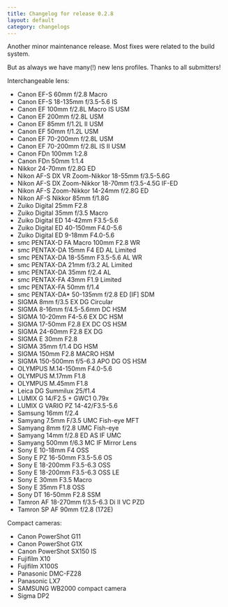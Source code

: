 ```yaml
---
title: Changelog for release 0.2.8
layout: default
category: changelogs
---
```


Another minor maintenance release. Most fixes were related to the build system.

But as always we have many(!) new lens profiles. Thanks to all submitters!

Interchangeable lens:

* Canon EF-S 60mm f/2.8 Macro
* Canon EF-S 18-135mm f/3.5-5.6 IS
* Canon EF 100mm f/2.8L Macro IS USM
* Canon EF 200mm f/2.8L USM
* Canon EF 85mm f/1.2L II USM
* Canon EF 50mm f/1.2L USM
* Canon EF 70-200mm f/2.8L USM
* Canon EF 70-200mm f/2.8L IS II USM
* Canon FDn 100mm 1:2.8
* Canon FDn 50mm 1:1.4
* Nikkor 24-70mm f/2.8G ED
* Nikon AF-S DX VR Zoom-Nikkor 18-55mm f/3.5-5.6G
* Nikon AF-S DX Zoom-Nikkor 18-70mm f/3.5-4.5G IF-ED
* Nikon AF-S Zoom-Nikkor 14-24mm f/2.8G ED
* Nikon AF-S Nikkor 85mm f/1.8G
* Zuiko Digital 25mm F2.8
* Zuiko Digital 35mm f/3.5 Macro
* Zuiko Digital ED 14-42mm F3.5-5.6
* Zuiko Digital ED 40-150mm F4.0-5.6
* Zuiko Digital ED 9-18mm F4.0-5.6
* smc PENTAX-D FA Macro 100mm F2.8 WR
* smc PENTAX-DA 15mm F4 ED AL Limited
* smc PENTAX-DA 18-55mm F3.5-5.6 AL WR
* smc PENTAX-DA 21mm f/3.2 AL Limited
* smc PENTAX-DA 35mm f/2.4 AL
* smc PENTAX-FA 43mm F1.9 Limited
* smc PENTAX-FA 50mm f/1.4
* smc PENTAX-DA* 50-135mm f/2.8 ED [IF] SDM
* SIGMA 8mm f/3.5 EX DG Circular
* SIGMA 8-16mm f/4.5-5.6mm DC HSM
* SIGMA 10-20mm F4-5.6 EX DC HSM
* SIGMA 17-50mm F2.8 EX DC OS HSM
* SIGMA 24-60mm F2.8 EX DG
* SIGMA E 30mm F2.8
* SIGMA 35mm f/1.4 DG HSM
* SIGMA 150mm F2.8 MACRO HSM
* SIGMA 150-500mm f/5-6.3 APO DG OS HSM
* OLYMPUS M.14-150mm F4.0-5.6
* OLYMPUS M.17mm F1.8
* OLYMPUS M.45mm F1.8
* Leica DG Summilux 25/f1.4
* LUMIX G 14/F2.5 + GWC1 0.79x
* LUMIX G VARIO PZ 14-42/F3.5-5.6
* Samsung 16mm f/2.4
* Samyang 7.5mm F/3.5 UMC Fish-eye MFT
* Samyang 8mm f/2.8 UMC Fish-eye
* Samyang 14mm f/2.8 ED AS IF UMC
* Samyang 500mm f/6.3 MC IF Mirror Lens
* Sony E 10-18mm F4 OSS
* Sony E PZ 16-50mm F3.5-5.6 OS
* Sony E 18-200mm F3.5-6.3 OSS
* Sony E 18-200mm F3.5-6.3 OSS LE
* Sony E 30mm F3.5 Macro
* Sony E 35mm F1.8 OSS
* Sony DT 16-50mm F2.8 SSM
* Tamron AF 18-270mm f/3.5-6.3 Di II VC PZD
* Tamron SP AF 90mm f/2.8 (172E)

Compact cameras:

* Canon PowerShot G11
* Canon PowerShot G1X
* Canon PowerShot SX150 IS
* Fujifilm X10
* Fujifilm X100S
* Panasonic DMC-FZ28
* Panasonic LX7
* SAMSUNG WB2000 compact camera
* Sigma DP2
